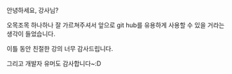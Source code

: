 안녕하세요, 강사님?



오목조목 하나하나 잘 가르쳐주셔서 앞으로 git hub를 유용하게 사용할 수 있을 거라는 생각이 들었습니다.

이틀 동안 친절한 강의 너무 감사드립니다.

그리고 개발자 유머도 감사합니다~:D

